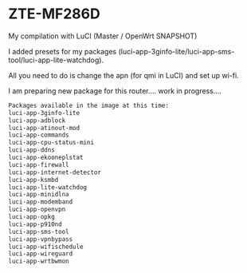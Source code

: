 # ZTE-MF286D
My compilation with LuCI (Master / OpenWrt SNAPSHOT)

I added presets for my packages (luci-app-3ginfo-lite/luci-app-sms-tool/luci-app-lite-watchdog).

All you need to do is change the apn (for qmi in LuCI) and set up wi-fi.

I am preparing new package for this router.... work in progress....

``` bash
Packages available in the image at this time:
luci-app-3ginfo-lite
luci-app-adblock
luci-app-atinout-mod
luci-app-commands
luci-app-cpu-status-mini
luci-app-ddns
luci-app-ekooneplstat
luci-app-firewall
luci-app-internet-detector
luci-app-ksmbd
luci-app-lite-watchdog
luci-app-minidlna
luci-app-modemband
luci-app-openvpn
luci-app-opkg
luci-app-p910nd
luci-app-sms-tool
luci-app-vpnbypass
luci-app-wifischedule
luci-app-wireguard
luci-app-wrtbwmon
```
